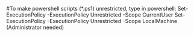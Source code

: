 #To make powershell scripts (*.ps1) unrestricted, type in powershell:
Set-ExecutionPolicy -ExecutionPolicy Unrestricted -Scope CurrentUser
Set-ExecutionPolicy -ExecutionPolicy Unrestricted -Scope LocalMachine (Administrator needed)